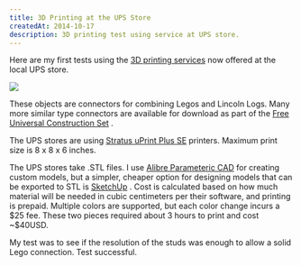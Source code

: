 ```yaml
---
title: 3D Printing at the UPS Store
createdAt: 2014-10-17
description: 3D printing test using service at UPS store.
---
```

<div class="row">
  <div class="col mb-3">
    <p>
      Here are my first tests using the
      <a href="https://www.theupsstore.com/print/3d-printing">3D printing services</a>
      now offered at the local UPS store.
    </p>
    <p>
      <img class="img-fluid" src="/i/blog/2014/3dprint-L2L.jpg" />
    </p>
    <p>
      These objects are connectors for combining Legos and Lincoln Logs. Many more similar type connectors are
      available for download as part of the
      <a href="http://fffff.at/free-universal-construction-kit/">Free Universal Construction Set</a>
      .
    </p>
    <p>
      The UPS stores are using
      <a href="http://www.stratasys.com/3d-printers/uprint-se-plus">Stratus uPrint Plus SE</a>
      printers. Maximum print size is 8 x 8 x 6 inches.
    </p>
    <p>
      The UPS stores take .STL files. I use
      <a href="https://www.alibre.com/">Alibre Parameteric CAD</a>
      for creating custom models, but a simpler, cheaper option for designing models that can be exported to STL is
      <a href="https://www.sketchup.com/">SketchUp</a>
      . Cost is calculated based on how much material will be needed in cubic centimeters per their software, and
      printing is prepaid. Multiple colors are supported, but each color change incurs a $25 fee. These two pieces
      required about 3 hours to print and cost ~$40USD.
    </p>
    <p>
      My test was to see if the resolution of the studs was enough to allow a solid Lego connection. Test
      successful.
    </p>
  </div>
</div>

